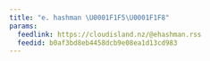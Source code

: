```yaml
---
title: "e. hashman \U0001F1F5\U0001F1F8"
params:
  feedlink: https://cloudisland.nz/@ehashman.rss
  feedid: b0af3bd8eb4458dcb9e08ea1d13cd983
---
```

